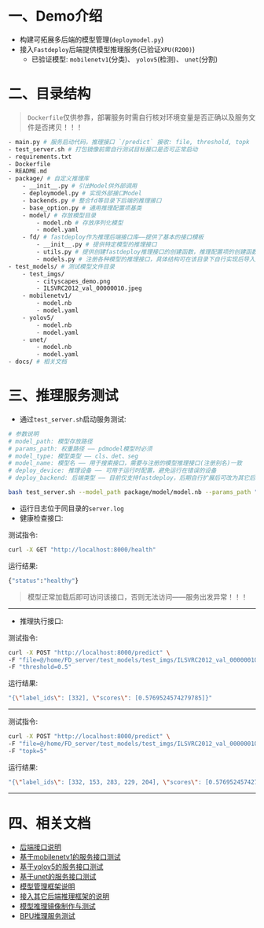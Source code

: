 # 一、Demo介绍

- 构建可拓展多后端的模型管理(`deploymodel.py`)
- 接入`Fastdeploy`后端提供模型推理服务(已验证`XPU(R200)`)
  - 已验证模型: `mobilenetv1`(分类)、 `yolov5`(检测)、 `unet`(分割)

# 二、目录结构

> `Dockerfile`仅供参靠，部署服务时需自行核对环境变量是否正确以及服务文件是否拷贝！！！

```bash
- main.py # 服务启动代码，推理接口 `/predict` 接收: file, threshold, topk
- test_server.sh # 打包镜像前需自行测试目标接口是否可正常启动
- requirements.txt
- Dockerfile
- README.md
- package/ # 自定义推理库
	- __init__.py # 引出Model供外部调用
	- deploymodel.py # 实现外部接口Model
	- backends.py # 整合fd等目录下后端的推理接口
	- base_option.py # 通用推理配置项基类
	- model/ # 存放模型目录
		- model.nb # 存放序列化模型
		- model.yaml
	- fd/ # fastdeploy作为推理后端接口库——提供了基本的接口模板
		- __init__.py # 提供特定模型的推理接口
		- utils.py # 提供创建fastdeploy推理接口的创建函数，推理配置项的创建函数等
		- models.py # 注册各种模型的推理接口，具体结构可在该目录下自行实现后导入注册
- test_models/ # 测试模型文件目录
	- test_imgs/
		- cityscapes_demo.png
		- ILSVRC2012_val_00000010.jpeg
	- mobilenetv1/
		- model.nb
		- model.yaml
	- yolov5/
		- model.nb
		- model.yaml
	- unet/
		- model.nb
		- model.yaml
- docs/ # 相关文档
```

# 三、推理服务测试

- 通过`test_server.sh`启动服务测试:

```bash
# 参数说明
# model_path: 模型存放路径
# params_path: 权重路径 —— pdmodel模型时必须
# model_type: 模型类型 —— cls、det、seg
# model_name: 模型名 —— 用于搜索接口，需要与注册的模型推理接口(注册别名)一致
# deploy_device: 推理设备 —— 可用于运行时配置，避免运行在错误的设备
# deploy_backend: 后端类型 —— 目前仅支持fastdeploy，后期自行扩展后可改为其它后端

bash test_server.sh --model_path package/model/model.nb --params_path "" --model_type cls --model_name mobilenetv1 --deploy_device xpu --deploy_backend fastdeploy
```

- 运行日志位于同目录的`server.log`
- 健康检查接口: 

测试指令:

```bash
curl -X GET "http://localhost:8000/health"
```

运行结果:

```bash
{"status":"healthy"}
```

> 模型正常加载后即可访问该接口，否则无法访问——服务出发异常！！！

------

- 推理执行接口:

测试指令:

```bash
curl -X POST "http://localhost:8000/predict" \
-F "file=@/home/FD_server/test_models/test_imgs/ILSVRC2012_val_00000010.jpeg" \
-F "threshold=0.5"
```

运行结果:

```bash
"{\"label_ids\": [332], \"scores\": [0.5769524574279785]}"
```

------

测试指令:

```bash
curl -X POST "http://localhost:8000/predict" \
-F "file=@/home/FD_server/test_models/test_imgs/ILSVRC2012_val_00000010.jpeg" \
-F "topk=5"
```

运行结果:

```bash
"{\"label_ids\": [332, 153, 283, 229, 204], \"scores\": [0.5769524574279785, 0.21825027465820312, 0.08904066681861877, 0.03889011964201927, 0.020315099507570267]}"
```

------

# 四、相关文档

- [后端接口说明](docs/后端接口说明.md)
- [基于mobilenetv1的服务接口测试](docs/基于mobilenetv1的服务接口测试.md)
- [基于yolov5的服务接口测试](docs/基于yolov5的服务接口测试.md)
- [基于unet的服务接口测试](docs/基于unet的服务接口测试.md)
- [模型管理框架说明](docs/模型管理框架说明.md)
- [接入其它后端推理框架的说明](docs/接入其它后端推理框架的说明.md)
- [模型推理镜像制作与测试](docs/模型推理镜像制作与测试.md)
- [BPU推理服务测试](docs/BPU推理服务测试.md)

